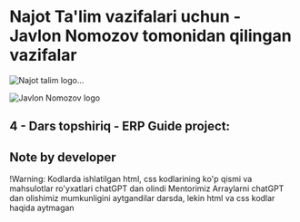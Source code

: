 # Najot Ta'lim vazifalari uchun - Javlon Nomozov tomonidan qilingan vazifalar

![Najot talim logo...](https://assets-global.website-files.com/62361b0ee9fbf8a744598959/62be9351137b5e0541861308_Najot-logo-1.jpg)

![Javlon Nomozov logo](https://avatars.githubusercontent.com/u/69708014?v=4)

## 4 - Dars topshiriq - ERP Guide project:


## Note by developer
!Warning: Kodlarda ishlatilgan html, css kodlarining ko'p qismi va mahsulotlar ro'yxatlari chatGPT dan olindi
Mentorimiz Arraylarni chatGPT dan olishimiz mumkunligini aytgandilar darsda, lekin html va css kodlar haqida aytmagan
